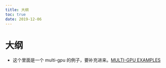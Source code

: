 ```yaml
---
title: 大纲
toc: true
date: 2019-12-06
---
```

# 大纲

- 这个里面是一个 multi-gpu 的例子，要补充进来。[MULTI-GPU EXAMPLES](https://pytorch.org/tutorials/beginner/former_torchies/parallelism_tutorial.html)
